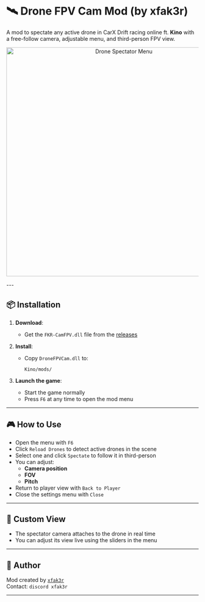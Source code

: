 # 🛰️ Drone FPV Cam Mod (by xfak3r)

A mod to spectate any active drone in CarX Drift racing online ft. **Kino** with a free-follow camera, adjustable menu, and third-person FPV view.

<p align="center">
  <img src="https://i.imgur.com/adVuFOE.png" width="600" alt="Drone Spectator Menu">
</p>
---

## 📦 Installation

1. **Download**:
   - Get the `FKR-CamFPV.dll` file from the [releases](https://github.com/FPVCam/releases)

2. **Install**:
   - Copy `DroneFPVCam.dll` to:
     ```
     Kino/mods/
     ```

3. **Launch the game**:
   - Start the game normally
   - Press `F6` at any time to open the mod menu

---

## 🎮 How to Use

- Open the menu with `F6`
- Click `Reload Drones` to detect active drones in the scene
- Select one and click `Spectate` to follow it in third-person
- You can adjust:
  - **Camera position**
  - **FOV**
  - **Pitch**
- Return to player view with `Back to Player`
- Close the settings menu with `Close`

---

## 🎥 Custom View

- The spectator camera attaches to the drone in real time
- You can adjust its view live using the sliders in the menu

---

## 👤 Author

Mod created by [`xfak3r`](https://github.com/xfak3r)  
Contact: `discord xfak3r`

---
